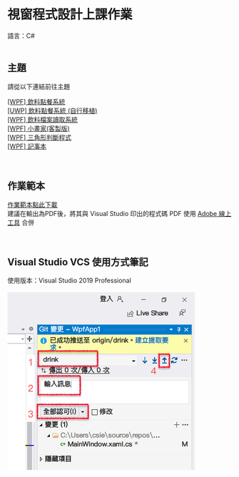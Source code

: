 <h1> 視窗程式設計上課作業 </h1>
語言：C#
<br><br>
<h2>主題</h2>
<pre>請從以下連結前往主題</pre>
<a href="https://github.com/iambjlu/CS_Class/tree/master/drink"> [WPF] 飲料點餐系統 </a><br>
<a href="https://github.com/iambjlu/CS_Class/tree/master/drink_UWP"> [UWP] 飲料點餐系統 (自行移植) </a><br>
<a href="https://github.com/iambjlu/CS_Class/tree/master/Wpf_File"> [WPF] 飲料檔案讀取系統 </a><br>
<a href="https://github.com/iambjlu/CS_Class/tree/master/Wpf_Paint"> [WPF] 小畫家(客製版) </a><br>
<a href="https://github.com/iambjlu/CS_class/tree/master/Triangle"> [WPF] 三角形判斷程式 </a><br>
<a href="https://github.com/iambjlu/CS_class/tree/master/TheNoteBook"> [WPF] 記事本 </a><br>
<br><br>
<h2>作業範本</h2>
<a href="https://github.com/iambjlu/CS_class/raw/master/Readme_src/1101020.docx" target="_blank" download>作業範本點此下載</a><br>
建議在輸出為PDF後，將其與 Visual Studio 印出的程式碼 PDF 使用 <a href="https://www.adobe.com/tw/acrobat/online/merge-pdf.html" target="_blank">Adobe 線上工具</a> 合併
<br><br><br>
<h2>Visual Studio VCS 使用方式筆記</h2>
使用版本：Visual Studio 2019 Professional<br><br>
<img src="https://github.com/iambjlu/CS_class/blob/master/Readme_src/vcs_guide_1100928.png?raw=true"></img>
